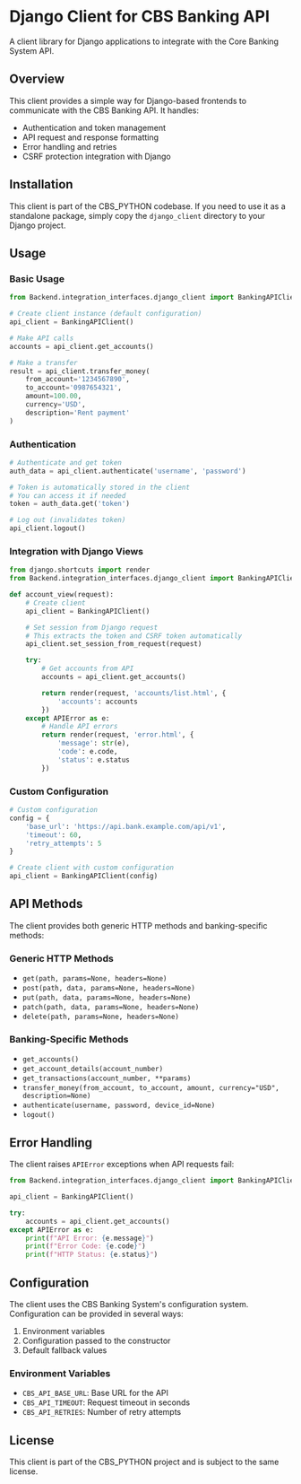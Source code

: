 # Django Client for CBS Banking API

A client library for Django applications to integrate with the Core Banking System API.

## Overview

This client provides a simple way for Django-based frontends to communicate with the CBS Banking API. It handles:

- Authentication and token management
- API request and response formatting
- Error handling and retries
- CSRF protection integration with Django

## Installation

This client is part of the CBS_PYTHON codebase. If you need to use it as a standalone package, simply copy the `django_client` directory to your Django project.

## Usage

### Basic Usage

```python
from Backend.integration_interfaces.django_client import BankingAPIClient

# Create client instance (default configuration)
api_client = BankingAPIClient()

# Make API calls
accounts = api_client.get_accounts()

# Make a transfer
result = api_client.transfer_money(
    from_account='1234567890',
    to_account='0987654321',
    amount=100.00,
    currency='USD',
    description='Rent payment'
)
```

### Authentication

```python
# Authenticate and get token
auth_data = api_client.authenticate('username', 'password')

# Token is automatically stored in the client
# You can access it if needed
token = auth_data.get('token')

# Log out (invalidates token)
api_client.logout()
```

### Integration with Django Views

```python
from django.shortcuts import render
from Backend.integration_interfaces.django_client import BankingAPIClient, APIError

def account_view(request):
    # Create client
    api_client = BankingAPIClient()

    # Set session from Django request
    # This extracts the token and CSRF token automatically
    api_client.set_session_from_request(request)

    try:
        # Get accounts from API
        accounts = api_client.get_accounts()

        return render(request, 'accounts/list.html', {
            'accounts': accounts
        })
    except APIError as e:
        # Handle API errors
        return render(request, 'error.html', {
            'message': str(e),
            'code': e.code,
            'status': e.status
        })
```

### Custom Configuration

```python
# Custom configuration
config = {
    'base_url': 'https://api.bank.example.com/api/v1',
    'timeout': 60,
    'retry_attempts': 5
}

# Create client with custom configuration
api_client = BankingAPIClient(config)
```

## API Methods

The client provides both generic HTTP methods and banking-specific methods:

### Generic HTTP Methods

- `get(path, params=None, headers=None)`
- `post(path, data, params=None, headers=None)`
- `put(path, data, params=None, headers=None)`
- `patch(path, data, params=None, headers=None)`
- `delete(path, params=None, headers=None)`

### Banking-Specific Methods

- `get_accounts()`
- `get_account_details(account_number)`
- `get_transactions(account_number, **params)`
- `transfer_money(from_account, to_account, amount, currency="USD", description=None)`
- `authenticate(username, password, device_id=None)`
- `logout()`

## Error Handling

The client raises `APIError` exceptions when API requests fail:

```python
from Backend.integration_interfaces.django_client import BankingAPIClient, APIError

api_client = BankingAPIClient()

try:
    accounts = api_client.get_accounts()
except APIError as e:
    print(f"API Error: {e.message}")
    print(f"Error Code: {e.code}")
    print(f"HTTP Status: {e.status}")
```

## Configuration

The client uses the CBS Banking System's configuration system. Configuration can be provided in several ways:

1. Environment variables
2. Configuration passed to the constructor
3. Default fallback values

### Environment Variables

- `CBS_API_BASE_URL`: Base URL for the API
- `CBS_API_TIMEOUT`: Request timeout in seconds
- `CBS_API_RETRIES`: Number of retry attempts

## License

This client is part of the CBS_PYTHON project and is subject to the same license.
